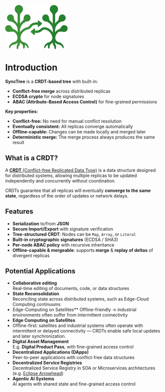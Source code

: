 ![SyncTree logo](./logo.png)

# Introduction

**SyncTree** is a **CRDT-based tree** with built-in:

- **Conflict-free merge** across distributed replicas  
- **ECDSA crypto** for node signatures  
- **ABAC (Attribute-Based Access Control)** for fine-grained permissions  

**Key properties:**

- **Conflict-free:** No need for manual conflict resolution
- **Eventually consistent:** All replicas converge automatically
- **Offline-capable:** Changes can be made locally and merged later
- **Deterministic merge:** The merge process always produces the same result

## What is a CRDT?
A [**CRDT** (Conflict-free Replicated Data Type)](https://en.wikipedia.org/wiki/Conflict-free_replicated_data_type) is a data structure designed for distributed systems, allowing multiple replicas to be updated independently and concurrently without coordination.

CRDTs guarantee that all replicas will eventually **converge to the same state**, regardless of the order of updates or network delays.

## Features
- **Serialization** to/from **JSON**
- **Secure Import/Export** with signature verification
- **Tree-structured CRDT**: Nodes can be `Map`, `Array`, or `Literal`
- **Built-in cryptographic signatures** (ECDSA / SHA3)
- **Per-node ABAC policy** with recursive inheritance
- **Offline-capable & mergeable**: supports **merge** & **replay of deltas** of divergent replicas

## Potential Applications
- **Collaborative editing**  
  Real-time editing of documents, code, or data structures
- **State Reconsolidation**  
  Reconciling state across distributed systems, such as Edge-Cloud Computing continuums
- Edge-Computing on Satellites** Offline-friendly → industrial environments often suffer from intermittent connectivity
- **Edge Computing on Satellites**
- Offline-first: satellites and industrial systems often operate with intermittent or delayed connectivity — CRDTs enable safe local updates and later synchronization.
- **Digital Asset Management**  
  E.g. **Digital Product Pass**, with fine-grained access control
- **Decentralized Applications (DApps)**  
  Peer-to-peer applications with conflict-free data structures
- **Decentralized Service Registries**  
  Decentralized Service Registry in SOA or Microservices architectures (e.g. [Eclipse Arrowhead](https://arrowhead.eu/eclipse-arrowhead-2))
- **Agentic AI Systems**  
  AI agents with shared state and fine-grained access control
